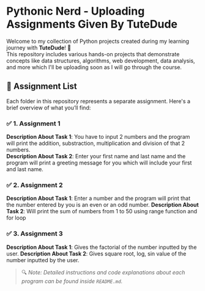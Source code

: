 # Pythonic Nerd - Uploading Assignments Given By TuteDude

Welcome to my collection of Python projects created during my learning journey with **TuteDude**! 🚀  
This repository includes various hands-on projects that demonstrate concepts like data structures, algorithms, web development, data analysis, and more which I'll be uploading soon as I will go through the course.

## 📁 Assignment List

Each folder in this repository represents a separate assignment. Here's a brief overview of what you’ll find:

### ✅ 1. Assignment 1
**Description About Task 1**: You have to input 2 numbers and the program will print the addition, substraction, multiplication and division of that 2 numbers.\
**Description About Task 2**: Enter your first name and last name and the program will print a greeting message for you which will include your first and last name.

### ✅ 2. Assignment 2
**Description About Task 1**: Enter a number and the program will print that the number entered by you is an even or an odd number.
**Description About Task 2**: Will print the sum of numbers from 1 to 50 using range function and for loop

### ✅ 3. Assignment 3
**Description About Task 1**: Gives the factorial of the number inputted by the user.
**Description About Task 2**: Gives square root, log, sin value of the number inputted by the user.

> 🔍 _Note: Detailed instructions and code explanations about each program can be found inside `README.md`._
